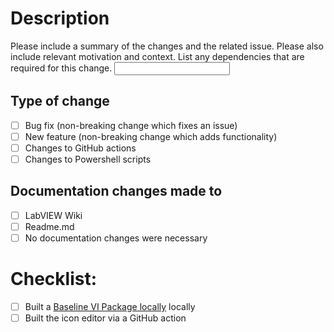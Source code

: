# Description

Please include a summary of the changes and the related issue. Please also include relevant motivation and context. List any dependencies that are required for this change.
<input type="text" id="Description" name="Description"/>

## Type of change
- [ ] Bug fix (non-breaking change which fixes an issue)
- [ ] New feature (non-breaking change which adds functionality)
- [ ] Changes to GitHub actions
- [ ] Changes to Powershell scripts

## Documentation changes made to

- [ ] LabVIEW Wiki
- [ ] Readme.md
- [ ] No documentation changes were necessary

# Checklist:

- [ ] Built a [Baseline VI Package locally](https://github.com/ni/labview-icon-editor#baseline-VI-package) locally
- [ ] Built the icon editor via a GitHub action
